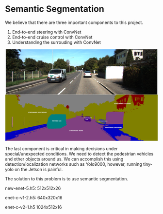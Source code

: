 # Semantic Segmentation
We believe that there are three important components to this project. 

1. End-to-end steering with ConvNet
2. End-to-end cruise control with ConvNet
3. Understanding the surrouding with ConvNet

![](./media/sms.png)

The last component is critical in making decisions under special/unexpected conditions. We need to detect the pedestrian
vehicles and other objects around us. We can accomplish this using detection/localization networks such as Yolo9000, however,
running tiny-yolo on the Jetson is painful. 

The solution to this problem is to use semantic segmentation. 

new-enet-5.h5: 512x512x26

enet-c-v1-2.h5: 640x320x16

enet-c-v2-1.h5 1024x512x16